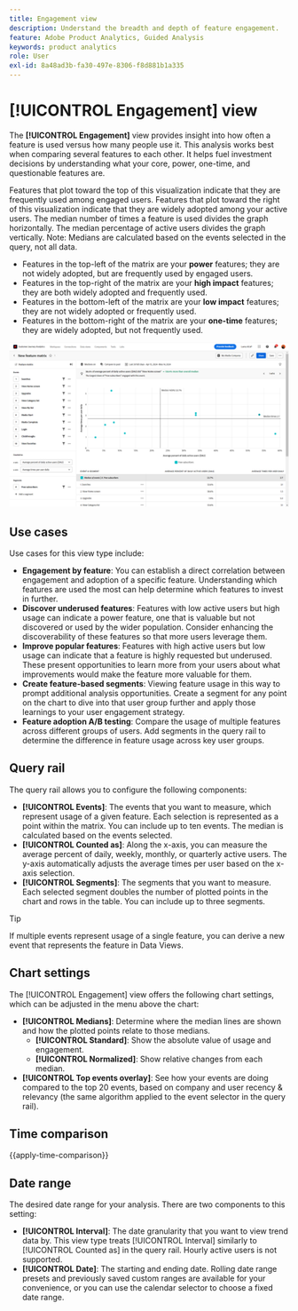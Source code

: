 ```yaml
---
title: Engagement view
description: Understand the breadth and depth of feature engagement.
feature: Adobe Product Analytics, Guided Analysis
keywords: product analytics
role: User
exl-id: 8a48ad3b-fa30-497e-8306-f8d881b1a335
---
```

# [!UICONTROL Engagement] view

The **[!UICONTROL Engagement]** view provides insight into how often a feature is used versus how many people use it. This analysis works best when comparing several features to each other. It helps fuel investment decisions by understanding what your core, power, one-time, and questionable features are.

Features that plot toward the top of this visualization indicate that they are frequently used among engaged users. Features that plot toward the right of this visualization indicate that they are widely adopted among your active users. The median number of times a feature is used divides the graph horizontally. The median percentage of active users divides the graph vertically. Note: Medians are calculated based on the events selected in the query, not all data.

* Features in the top-left of the matrix are your **power** features; they are not widely adopted, but are frequently used by engaged users. 
* Features in the top-right of the matrix are your **high impact** features; they are both widely adopted and frequently used.
* Features in the bottom-left of the matrix are your **low impact** features; they are not widely adopted or frequently used.
* Features in the bottom-right of the matrix are your **one-time** features; they are widely adopted, but not frequently used.

![Engagement screenshot](../assets/feature-matrix.png)

## Use cases

Use cases for this view type include:

* **Engagement by feature**: You can establish a direct correlation between engagement and adoption of a specific feature. Understanding which features are used the most can help determine which features to invest in further.
* **Discover underused features**: Features with low active users but high usage can indicate a power feature, one that is valuable but not discovered or used by the wider population. Consider enhancing the discoverability of these features so that more users leverage them. 
* **Improve popular features**: Features with high active users but low usage can indicate that a feature is highly requested but underused. These present opportunities to learn more from your users about what improvements would make the feature more valuable for them. 
* **Create feature-based segments**: Viewing feature usage in this way to prompt additional analysis opportunities. Create a segment for any point on the chart to dive into that user group further and apply those learnings to your user engagement strategy.
* **Feature adoption A/B testing**: Compare the usage of multiple features across different groups of users. Add segments in the query rail to determine the difference in feature usage across key user groups.

## Query rail

The query rail allows you to configure the following components:

* **[!UICONTROL Events]**: The events that you want to measure, which represent usage of a given feature. Each selection is represented as a point within the matrix. You can include up to ten events. The median is calculated based on the events selected.
* **[!UICONTROL Counted as]**: Along the x-axis, you can measure the average percent of daily, weekly, monthly, or quarterly active users. The y-axis automatically adjusts the average times per user based on the x-axis selection.
* **[!UICONTROL Segments]**: The segments that you want to measure. Each selected segment doubles the number of plotted points in the chart and rows in the table. You can include up to three segments.

>[!TIP]
>
>If multiple events represent usage of a single feature, you can derive a new event that represents the feature in Data Views.

## Chart settings

The [!UICONTROL Engagement] view offers the following chart settings, which can be adjusted in the menu above the chart:

* **[!UICONTROL Medians]**: Determine where the median lines are shown and how the plotted points relate to those medians.
  * **[!UICONTROL Standard]**: Show the absolute value of usage and engagement.
  * **[!UICONTROL Normalized]**: Show relative changes from each median.
* **[!UICONTROL Top events overlay]**: See how your events are doing compared to the top 20 events, based on company and user recency & relevancy (the same algorithm applied to the event selector in the query rail).

## Time comparison

{{apply-time-comparison}}

## Date range

The desired date range for your analysis. There are two components to this setting:

* **[!UICONTROL Interval]**: The date granularity that you want to view trend data by. This view type treats [!UICONTROL Interval] similarly to [!UICONTROL Counted as] in the query rail. Hourly active users is not supported.
* **[!UICONTROL Date]**: The starting and ending date. Rolling date range presets and previously saved custom ranges are available for your convenience, or you can use the calendar selector to choose a fixed date range.
